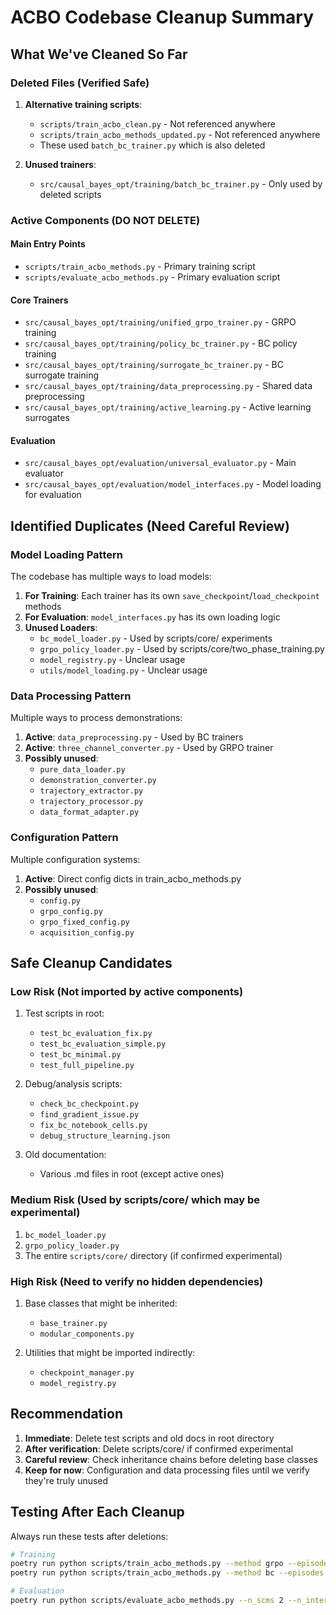 # ACBO Codebase Cleanup Summary

## What We've Cleaned So Far

### Deleted Files (Verified Safe)
1. **Alternative training scripts**:
   - `scripts/train_acbo_clean.py` - Not referenced anywhere
   - `scripts/train_acbo_methods_updated.py` - Not referenced anywhere
   - These used `batch_bc_trainer.py` which is also deleted

2. **Unused trainers**:
   - `src/causal_bayes_opt/training/batch_bc_trainer.py` - Only used by deleted scripts

### Active Components (DO NOT DELETE)

#### Main Entry Points
- `scripts/train_acbo_methods.py` - Primary training script
- `scripts/evaluate_acbo_methods.py` - Primary evaluation script

#### Core Trainers
- `src/causal_bayes_opt/training/unified_grpo_trainer.py` - GRPO training
- `src/causal_bayes_opt/training/policy_bc_trainer.py` - BC policy training  
- `src/causal_bayes_opt/training/surrogate_bc_trainer.py` - BC surrogate training
- `src/causal_bayes_opt/training/data_preprocessing.py` - Shared data preprocessing
- `src/causal_bayes_opt/training/active_learning.py` - Active learning surrogates

#### Evaluation
- `src/causal_bayes_opt/evaluation/universal_evaluator.py` - Main evaluator
- `src/causal_bayes_opt/evaluation/model_interfaces.py` - Model loading for evaluation

## Identified Duplicates (Need Careful Review)

### Model Loading Pattern
The codebase has multiple ways to load models:
1. **For Training**: Each trainer has its own `save_checkpoint`/`load_checkpoint` methods
2. **For Evaluation**: `model_interfaces.py` has its own loading logic
3. **Unused Loaders**: 
   - `bc_model_loader.py` - Used by scripts/core/ experiments
   - `grpo_policy_loader.py` - Used by scripts/core/two_phase_training.py
   - `model_registry.py` - Unclear usage
   - `utils/model_loading.py` - Unclear usage

### Data Processing Pattern
Multiple ways to process demonstrations:
1. **Active**: `data_preprocessing.py` - Used by BC trainers
2. **Active**: `three_channel_converter.py` - Used by GRPO trainer
3. **Possibly unused**:
   - `pure_data_loader.py`
   - `demonstration_converter.py`
   - `trajectory_extractor.py`
   - `trajectory_processor.py`
   - `data_format_adapter.py`

### Configuration Pattern
Multiple configuration systems:
1. **Active**: Direct config dicts in train_acbo_methods.py
2. **Possibly unused**:
   - `config.py`
   - `grpo_config.py`
   - `grpo_fixed_config.py`
   - `acquisition_config.py`

## Safe Cleanup Candidates

### Low Risk (Not imported by active components)
1. Test scripts in root:
   - `test_bc_evaluation_fix.py`
   - `test_bc_evaluation_simple.py`
   - `test_bc_minimal.py`
   - `test_full_pipeline.py`

2. Debug/analysis scripts:
   - `check_bc_checkpoint.py`
   - `find_gradient_issue.py`
   - `fix_bc_notebook_cells.py`
   - `debug_structure_learning.json`

3. Old documentation:
   - Various .md files in root (except active ones)

### Medium Risk (Used by scripts/core/ which may be experimental)
1. `bc_model_loader.py`
2. `grpo_policy_loader.py`
3. The entire `scripts/core/` directory (if confirmed experimental)

### High Risk (Need to verify no hidden dependencies)
1. Base classes that might be inherited:
   - `base_trainer.py`
   - `modular_components.py`

2. Utilities that might be imported indirectly:
   - `checkpoint_manager.py`
   - `model_registry.py`

## Recommendation

1. **Immediate**: Delete test scripts and old docs in root directory
2. **After verification**: Delete scripts/core/ if confirmed experimental
3. **Careful review**: Check inheritance chains before deleting base classes
4. **Keep for now**: Configuration and data processing files until we verify they're truly unused

## Testing After Each Cleanup

Always run these tests after deletions:
```bash
# Training
poetry run python scripts/train_acbo_methods.py --method grpo --episodes 5
poetry run python scripts/train_acbo_methods.py --method bc --episodes 5 --max_demos 1

# Evaluation
poetry run python scripts/evaluate_acbo_methods.py --n_scms 2 --n_interventions 5
```